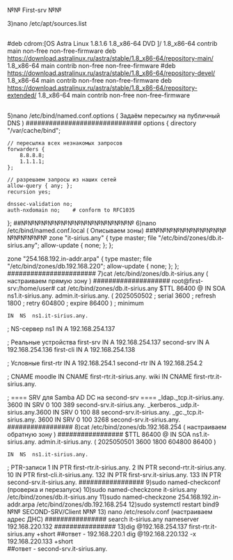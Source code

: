  №№ First-srv №№ 

3)nano /etc/apt/sources.list
## 
#deb cdrom:[OS Astra Linux 1.8.1.6 1.8_x86-64 DVD ]/ 1.8_x86-64 contrib main non-free non-free-firmware
deb https://download.astralinux.ru/astra/stable/1.8_x86-64/repository-main/ 1.8_x86-64 main contrib non-free non-free-firmware
#deb https://download.astralinux.ru/astra/stable/1.8_x86-64/repository-devel/ 1.8_x86-64 main contrib non-free non-free-firmware
deb https://download.astralinux.ru/astra/stable/1.8_x86-64/repository-extended/ 1.8_x86-64 main contrib non-free non-free-firmware
##
5)nano /etc/bind/named.conf.options ( Задаём пересылку на публичный DNS )
##############################
options {
    directory "/var/cache/bind";

    // пересылка всех незнакомых запросов
    forwarders {
        8.8.8.8;
        1.1.1.1;
    };

    // разрешаем запросы из наших сетей
    allow-query { any; };
    recursion yes;

    dnssec-validation no;
    auth-nxdomain no;    # conform to RFC1035
};
##№№№№№№№№№№№№№№№№№
6)nano /etc/bind/named.conf.local ( Описываем зоны) 
##№№№№№№№№№№№№№№№№№
zone "it-sirius.any" {
    type master;
    file "/etc/bind/zones/db.it-sirius.any";
    allow-update { none; };
};

zone "254.168.192.in-addr.arpa" {
    type master;
    file "/etc/bind/zones/db.192.168.220";
    allow-update { none; };
};
#######################
7)cat /etc/bind/zones/db.it-sirius.any ( настраиваем прямую зону )
####################
root@first-srv:/home/user# cat /etc/bind/zones/db.it-sirius.any
$TTL 86400
@   IN  SOA ns1.it-sirius.any. admin.it-sirius.any. (
        2025050502 ; serial
        3600       ; refresh
        1800       ; retry
        604800     ; expire
        86400 )    ; minimum

    IN  NS  ns1.it-sirius.any.

; NS-сервер
ns1         IN  A   192.168.254.137

; Реальные устройства
first-srv   IN  A   192.168.254.137
second-srv  IN  A   192.168.254.136
first-cli   IN  A   192.168.254.138

; Условные
first-rtr   IN  A   192.168.254.1
second-rtr  IN  A   192.168.254.2


; CNAME
moodle      IN  CNAME   first-rtr.it-sirius.any.
wiki        IN  CNAME   first-rtr.it-sirius.any.

; ==== SRV для Samba AD DC на second-srv ====
_ldap._tcp.it-sirius.any.    3600 IN SRV 0 100 389   second-srv.it-sirius.any.
_kerberos._udp.it-sirius.any.3600 IN SRV 0 100 88    second-srv.it-sirius.any.
_gc._tcp.it-sirius.any.      3600 IN SRV 0 100 3268  second-srv.it-sirius.any.
#################
8)cat /etc/bind/zones/db.192.168.254 ( настраиваем обратную зону )
#################
$TTL 86400
@   IN  SOA ns1.it-sirius.any. admin.it-sirius.any. (
        2025050501
        3600
        1800
        604800
        86400 )

    IN  NS  ns1.it-sirius.any.

; PTR-записи
1     IN PTR  first-rtr.it-sirius.any.
2     IN PTR  second-rtr.it-sirius.any.
10    IN PTR  first-cli.it-sirius.any.
132   IN PTR  first-srv.it-sirius.any.
133   IN PTR  second-srv.it-sirius.any.
#################
9)sudo named-checkconf (проверка и перезапуск)
10)sudo named-checkzone it-sirius.any    /etc/bind/zones/db.it-sirius.any
11)sudo named-checkzone 254.168.192.in-addr.arpa /etc/bind/zones/db.192.168.254
12)sudo systemctl restart bind9
 №№ SECOND-SRV/Client №№
13) nano /etc/resolv.conf (настраиваем адрес ДНС)
################
search it-sirius.any
nameserver 192.168.220.132 
################
13)dig @192.168.254.137 first-rtr.it-sirius.any +short 
##ответ - 192.168.220.1
dig @192.168.220.132 -x 192.168.220.133 +short  
##ответ - second-srv.it-sirius.any.
